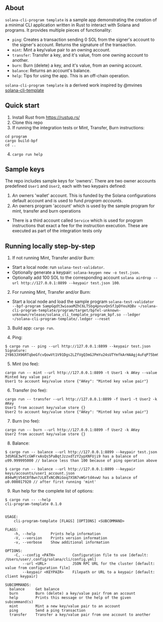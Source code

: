 
## About
`solana-cli-program template` is a sample app demonstrating the creation of a minimal CLI application written in Rust to interact with Solana and programs.
It provides multiple pieces of functionality:

- `ping`: Creates a transaction sending 0 SOL from the signer's account to the signer's account. Returns the signature of the transaction.
- `mint`: Mint a key/value pair to an owning account.
- `transfer`: Transfer a key, and it's value, from one owning account to another.
- `burn`: Burn (delete) a key, and it's value, from an owning account.
- `balance`: Returns an account's balance.
- `help`: Tips for using the app. This is an off-chain operation.

`solana-cli-program template` is a derived work inspired by @mvines [solana-cli-template](https://github.com/mvines/solana-cli-template)

## Quick start
1. Install Rust from https://rustup.rs/
2. Clone this repo
3. If running the integration tests or Mint, Transfer, Burn instructions:
  ```
  cd program
  cargo build-bpf
  cd ..
  ```
4. `cargo run help`

## Sample keys
The repo includes sample keys for 'owners'. There are two owner accounts predefined `User1` and `User2`, each with two keypairs defined:
1. An owners 'wallet' account. This is funded by the Solana configurations default account and is used to fund _program accounts_.
2. An owners program 'account' which is used by the sample program for mint, transfer and burn operations
- There is a third account called `Service` which is used for program instructions that exact a fee for the instruction execution. These are executed as part of the integration tests only

## Running locally step-by-step
1. If not running Mint, Transfer and/or Burn:
  - Start a local node: run `solana-test-validator`.
  - Optionally generate a keypair: `solana-keygen new -o test.json`.
  - Optionally add 100 SOL to the corresponding account `solana airdrop --url http://127.0.0.1:8899 --keypair test.json 100`.

2. For running Mint, Transfer and/or Burn:
  - Start a local node and load the sample program
  `solana-test-validator --bpf-program SampGgdt3wioaoMZhC6LTSbg4pnuvQnSfJpDYeuXQBv ~/solana-cli-program-template/program/target/bpfel-unknown-unknown/release/solana_cli_template_program_bpf.so --ledger ~/solana-cli-program-template/.ledger --reset`

3. Build app: `cargo run`.

4. Ping:
  ```
  $ cargo run -- ping --url http://127.0.0.1:8899 --keypair test.json
  Signature: 2Y863JX96RTqbeGfcvQowVt1V91Dgs2LZfVgQ3mGJPmYu24sUTYmfkArHAAgj4uFqP75bm9GXU9DYjiMFxahQJUC
  ```

5. Mint (no fee):
  ```
  cargo run -- mint --url http://127.0.0.1:8899 -t User1 -k AKey --value Minted key value pair
  User1 to account key/value store {"AKey": "Minted key value pair"}
  ```
6. Transfer (no fee):
  ```
  cargo run -- transfer --url http://127.0.0.1:8899 -f User1 -t User2 -k AKey
  User1 from account key/value store {}
  User2 to account key/value store {"AKey": "Minted key value pair"}
  ```
7. Burn (no fee):
  ```
  cargo run -- burn --url http://127.0.0.1:8899 -f User2 -k AKey
  User2 from account key/value store {}
  ```

8. Balance:
  ```
  $ cargo run -- balance --url http://127.0.0.1:8899 --keypair test.json
  3dSRGE3wYCcGWFrxAsQs5PaBqtJzzxdTzY2ypXNFUji9 has a balance of ◎99.999995000 // balance less than 100 because of ping operation above
  ```
  ```
  $ cargo run -- balance --url http://127.0.0.1:8899 --keypair keys/accounts/user1_account.json
  A94wMjV54C8f8wn7zL8TxNCdNiGoq7XSN7vWGrtd4vwU has a balance of ◎0.008017920 // after first running 'mint'
  ```
9. Run help for the complete list of options:
  ```
  $ cargo run -- --help
  cli-program-template 0.1.0


  USAGE:
      cli-program-template [FLAGS] [OPTIONS] <SUBCOMMAND>

  FLAGS:
      -h, --help       Prints help information
      -V, --version    Prints version information
      -v, --verbose    Show additional information

  OPTIONS:
      -C, --config <PATH>        Configuration file to use [default: /Users/user/.config/solana/cli/config.yml]
          --url <URL>            JSON RPC URL for the cluster [default: value from configuration file]
          --keypair <KEYPAIR>    Filepath or URL to a keypair [default: client keypair]

  SUBCOMMANDS:
    balance     Get balance
    burn        Burn (delete) a key/value pair from an account
    help        Prints this message or the help of the given subcommand(s)
    mint        Mint a new key/value pair to an account
    ping        Send a ping transaction
    transfer    Transfer a key/value pair from one account to another
  ```